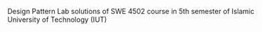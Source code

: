 Design Pattern Lab solutions of SWE 4502 course in 5th semester of Islamic University of Technology (IUT)
